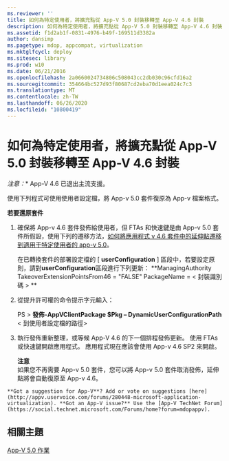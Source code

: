 ```yaml
---
ms.reviewer: ''
title: 如何為特定使用者，將擴充點從 App-V 5.0 封裝移轉至 App-V 4.6 封裝
description: 如何為特定使用者，將擴充點從 App-V 5.0 封裝移轉至 App-V 4.6 封裝
ms.assetid: f1d2ab1f-0831-4976-b49f-169511d3382a
author: dansimp
ms.pagetype: mdop, appcompat, virtualization
ms.mktglfcycl: deploy
ms.sitesec: library
ms.prod: w10
ms.date: 06/21/2016
ms.openlocfilehash: 2a0660024734806c508043cc2db030c96cfd16a2
ms.sourcegitcommit: 354664bc527d93f80687cd2eba70d1eea024c7c3
ms.translationtype: MT
ms.contentlocale: zh-TW
ms.lasthandoff: 06/26/2020
ms.locfileid: "10800419"
---
```

# 如何為特定使用者，將擴充點從 App-V 5.0 封裝移轉至 App-V 4.6 封裝

*注意：** App-V 4.6 已退出主流支援。

使用下列程式可使用使用者設定檔，將 App-v 5.0 套件復原為 App-v 檔案格式。

**若要還原套件**

1.  確保將 App-v 4.6 套件發佈給使用者，但 FTAs 和快速鍵是由 App-v 5.0 套件所假設，使用下列的遷移方法，[如何將應用程式 v 4.6 套件中的延伸點遷移到適用于特定使用者的 app-v 5.0](how-to-migrate-extension-points-from-an-app-v-46-package-to-app-v-50-for-a-specific-user.md)。

    在已轉換套件的部署設定檔的 [ **userConfiguration** ] 區段中，若要設定原則，請對**userConfiguration**區段進行下列更新： **ManagingAuthority TakeoverExtensionPointsFrom46 = "FALSE" PackageName = &lt; 封裝識別碼 &gt; **

2.  從提升許可權的命令提示字元輸入：

    PS &gt; **發佈-AppVClientPackage $Pkg – DynamicUserConfigurationPath** &lt; 到使用者設定檔的路徑&gt;

3.  執行發佈重新整理，或等候 App-V 4.6 的下一個排程發佈更新。 使用 FTAs 或快速鍵開啟應用程式。 應用程式現在應該會使用 App-v 4.6 SP2 來開啟。

    **注意**  
    如果您不再需要 App-v 5.0 套件，您可以將 App-v 5.0 套件取消發佈，延伸點將會自動復原至 App-v 4.6。



~~~
**Got a suggestion for App-V**? Add or vote on suggestions [here](http://appv.uservoice.com/forums/280448-microsoft-application-virtualization). **Got an App-V issue?** Use the [App-V TechNet Forum](https://social.technet.microsoft.com/Forums/home?forum=mdopappv).
~~~

## 相關主題


[App-V 5.0 作業](operations-for-app-v-50.md)












